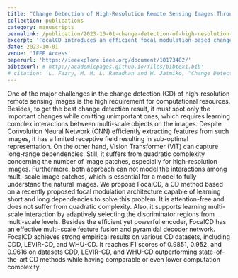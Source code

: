 ```yaml
---
title: "Change Detection of High-Resolution Remote Sensing Images Through Adaptive Focal Modulation on Hierarchical Feature Maps"
collection: publications
category: manuscripts
permalink: /publication/2023-10-01-change-detection-of-high-resolution-remote-sensing-images-through-adaptive-focal-modulation-on-hierarchical-feature-maps
excerpt: 'FocalCD introduces an efficient focal modulation-based change detection method that outperforms CNN and Transformer approaches by capturing multi-scale interactions with lower computational complexity, achieving state-of-the-art results on major CD datasets.'
date: 2023-10-01
venue: 'IEEE Access'
paperurl: 'https://ieeexplore.ieee.org/document/10173482/'
bibtexurl: #'http://academicpages.github.io/files/bibtex1.bib'
# citation: 'L. Fazry, M. M. L. Ramadhan and W. Jatmiko, "Change Detection of High-Resolution Remote Sensing Images Through Adaptive Focal Modulation on Hierarchical Feature Maps," in IEEE Access, vol. 11, pp. 69072-69090, 2023, doi: 10.1109/ACCESS.2023.3292531'
---
```

One of the major challenges in the change detection (CD) of high-resolution remote sensing images is the high requirement for computational resources. Besides, to get the best change detection result, it must spot only the important changes while omitting unimportant ones, which requires learning complex interactions between multi-scale objects on the images. Despite Convolution Neural Network (CNN) efficiently extracting features from such images, it has a limited receptive field resulting in sub-optimal representation. On the other hand, Vision Transformer (ViT) can capture long-range dependencies. Still, it suffers from quadratic complexity concerning the number of image patches, especially for high-resolution images. Furthermore, both approach can not model the interactions among multi-scale image patches, which is essential for a model to fully understand the natural images. We propose FocalCD, a CD method based on a recently proposed focal modulation architecture capable of learning short and long dependencies to solve this problem. It is attention-free and does not suffer from quadratic complexity. Also, it supports learning multi-scale interaction by adaptively selecting the discriminator regions from multi-scale levels. Besides the efficient yet powerful encoder, FocalCD has an effective multi-scale feature fusion and pyramidal decoder network. FocalCD achieves strong empirical results on various CD datasets, including CDD, LEVIR-CD, and WHU-CD. It reaches F1 scores of 0.9851, 0.952, and 0.9616 on datasets CDD, LEVIR-CD, and WHU-CD outperforming state-of-the-art CD methods while having comparable or even lower computation complexity.
